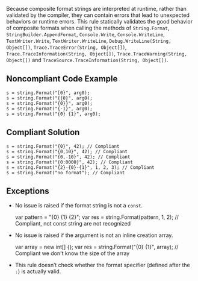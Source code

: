Because composite format strings are interpreted at runtime, rather than validated by the compiler, they can contain errors that lead to unexpected behaviors or runtime errors. This rule statically validates the good behavior of composite formats when calling the methods of `String.Format`, `StringBuilder.AppendFormat`, `Console.Write`, `Console.WriteLine`, `TextWriter.Write`, `TextWriter.WriteLine`, `Debug.WriteLine(String, Object[])`, `Trace.TraceError(String, Object[])`, `Trace.TraceInformation(String, Object[])`, `Trace.TraceWarning(String, Object[])` and `TraceSource.TraceInformation(String, Object[])`.
 
## Noncompliant Code Example

    s = string.Format("[0}", arg0);
    s = string.Format("{{0}", arg0);
    s = string.Format("{0}}", arg0);
    s = string.Format("{-1}", arg0);
    s = string.Format("{0} {1}", arg0);

## Compliant Solution

    s = string.Format("{0}", 42); // Compliant
    s = string.Format("{0,10}", 42); // Compliant
    s = string.Format("{0,-10}", 42); // Compliant
    s = string.Format("{0:0000}", 42); // Compliant
    s = string.Format("{2}-{0}-{1}", 1, 2, 3); // Compliant
    s = string.Format("no format"); // Compliant

## Exceptions
 
- No issue is raised if the format string is not a `const`.

    var pattern = "{0} {1} {2}";
    var res = string.Format(pattern, 1, 2); // Compliant, not const string are not recognized

- No issue is raised if the argument is not an inline creation array.

    var array = new int[] {};
    var res = string.Format("{0} {1}", array); // Compliant we don't know the size of the array

- This rule doesn’t check whether the format specifier (defined after the `:`) is actually valid.